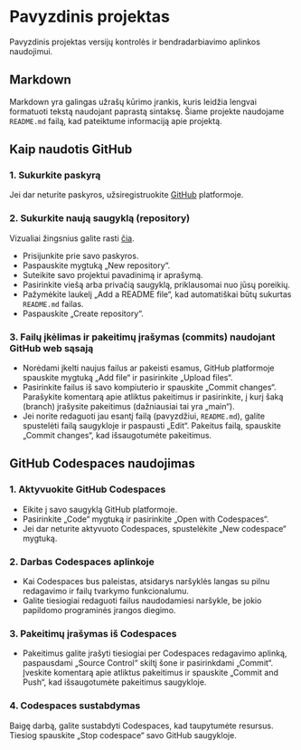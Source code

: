 # Pavyzdinis projektas
Pavyzdinis projektas versijų kontrolės ir bendradarbiavimo aplinkos naudojimui.

## Markdown
Markdown yra galingas užrašų kūrimo įrankis, kuris leidžia lengvai formatuoti tekstą naudojant paprastą sintaksę. Šiame projekte naudojame `README.md` failą, kad pateiktume informaciją apie projektą.

## Kaip naudotis GitHub

### 1. Sukurkite paskyrą
Jei dar neturite paskyros, užsiregistruokite [GitHub](https://github.com) platformoje.

### 2. Sukurkite naują saugyklą (repository)
Vizualiai žingsnius galite rasti [čia](https://scribehow.com/shared/Kaip_sukurti_nauja_GitHub_talpykla_Repository__XL7OXh77TxukKIynyG-3Gw).
- Prisijunkite prie savo paskyros.
- Paspauskite mygtuką „New repository“.
- Suteikite savo projektui pavadinimą ir aprašymą.
- Pasirinkite viešą arba privačią saugyklą, priklausomai nuo jūsų poreikių.
- Pažymėkite laukelį „Add a README file“, kad automatiškai būtų sukurtas `README.md` failas.
- Paspauskite „Create repository“.

### 3. Failų įkėlimas ir pakeitimų įrašymas (commits) naudojant GitHub web sąsają
- Norėdami įkelti naujus failus ar pakeisti esamus, GitHub platformoje spauskite mygtuką „Add file“ ir pasirinkite „Upload files“.
- Pasirinkite failus iš savo kompiuterio ir spauskite „Commit changes“. Parašykite komentarą apie atliktus pakeitimus ir pasirinkite, į kurį šaką (branch) įrašysite pakeitimus (dažniausiai tai yra „main“).
- Jei norite redaguoti jau esantį failą (pavyzdžiui, `README.md`), galite spustelėti failą saugykloje ir paspausti „Edit“. Pakeitus failą, spauskite „Commit changes“, kad išsaugotumėte pakeitimus.

## GitHub Codespaces naudojimas

### 1. Aktyvuokite GitHub Codespaces
- Eikite į savo saugyklą GitHub platformoje.
- Pasirinkite „Code“ mygtuką ir pasirinkite „Open with Codespaces“.
- Jei dar neturite aktyvuoto Codespaces, spustelėkite „New codespace“ mygtuką.

### 2. Darbas Codespaces aplinkoje
- Kai Codespaces bus paleistas, atsidarys naršyklės langas su pilnu redagavimo ir failų tvarkymo funkcionalumu.
- Galite tiesiogiai redaguoti failus naudodamiesi naršykle, be jokio papildomo programinės įrangos diegimo.

### 3. Pakeitimų įrašymas iš Codespaces
- Pakeitimus galite įrašyti tiesiogiai per Codespaces redagavimo aplinką, paspausdami „Source Control“ skiltį šone ir pasirinkdami „Commit“. Įveskite komentarą apie atliktus pakeitimus ir spauskite „Commit and Push“, kad išsaugotumėte pakeitimus saugykloje.

### 4. Codespaces sustabdymas
Baigę darbą, galite sustabdyti Codespaces, kad taupytumėte resursus. Tiesiog spauskite „Stop codespace“ savo GitHub saugykloje.

